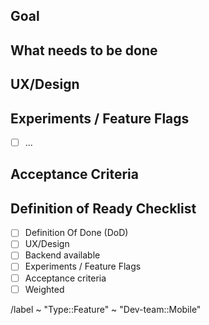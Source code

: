<!---
Please read this!

The Definition of Ready (DoR) can be found at https://developers.minds.com/docs/handbook/how-we-work/#definition-of-ready-dor

Before opening a new issue, make sure to search for keywords in the issues
filtered by the "Type::Feature" label and verify the feature you're about to submit isn't a duplicate.
--->

## Goal

<!---
Clearly outline the goal of the issue and why we are doing it
--->

## What needs to be done

<!---
Clearly detail what needs to be done to achieve the goal set out above
--->

## UX/Design

<!---
Sufficient wireframes have been presented and understood by the development team. Full mockups are not required and re-usable components are encouraged.
--->

## Experiments / Feature Flags

<!---
Experiments are not required, but it should be made clear if one is expected. If experiments are required, the hypothesis should be outlined.
--->

- [ ] ...

## Acceptance Criteria

<!--
Everyone should be able to understand what is expected to be delivered. Please use the Gerkin format as below. This will also be used by QA for testing purposes.

- Scenario: ...
  - Given ...
  - When ...
    - And ...
  - Then ...
    - And ...
--->

## Definition of Ready Checklist

- [ ] Definition Of Done (DoD)
- [ ] UX/Design
- [ ] Backend available
- [ ] Experiments / Feature Flags
- [ ] Acceptance criteria
- [ ] Weighted

/label ~ "Type::Feature" ~ "Dev-team::Mobile"
